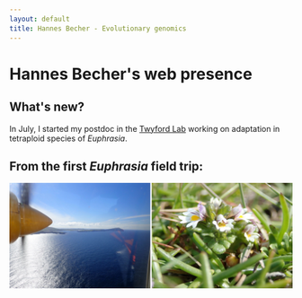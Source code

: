 ```yaml
---
layout: default
title: Hannes Becher - Evolutionary genomics
---
```


# Hannes Becher's web presence


## What's new?
In July, I started my postdoc in the [Twyford Lab](http://twyford.bio.ed.ac.uk/home) working on adaptation in tetraploid species of *Euphrasia*.

## From the first *Euphrasia* field trip:
![freqs](img/FI2pics.jpg)
